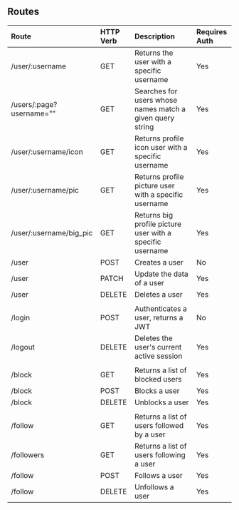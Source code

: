 ## Routes
| Route                    | HTTP Verb | Description                                               | Requires Auth |
|:-------------------------|:----------|:----------------------------------------------------------|:--------------|
| /user/:username          | GET       | Returns the user with a specific username                 | Yes           |
| /users/:page?username="" | GET       | Searches for users whose names match a given query string | Yes           |
| /user/:username/icon     | GET       | Returns profile icon user with a specific username        | Yes           |
| /user/:username/pic      | GET       | Returns profile picture user with a specific username     | Yes           |
| /user/:username/big_pic  | GET       | Returns big profile picture user with a specific username | Yes           |
| /user                    | POST      | Creates a user                                            | No            |
| /user                    | PATCH     | Update the data of a user                                 | Yes           |
| /user                    | DELETE    | Deletes a user                                            | Yes           |
|                          |           |                                                           |               |
| /login                   | POST      | Authenticates a user, returns a JWT                       | No            |
| /logout                  | DELETE    | Deletes the user's current active session                 | Yes           |
|                          |           |                                                           |               |
| /block                   | GET       | Returns a list of blocked users                           | Yes           |
| /block                   | POST      | Blocks a user                                             | Yes           |
| /block                   | DELETE    | Unblocks a user                                           | Yes           |
|                          |           |                                                           |               |
| /follow                  | GET       | Returns a list of users followed by a user                | Yes           |
| /followers               | GET       | Returns a list of users following a user                  | Yes           |
| /follow                  | POST      | Follows a user                                            | Yes           |
| /follow                  | DELETE    | Unfollows a user                                          | Yes           |
